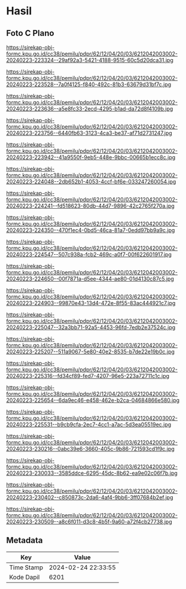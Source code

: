 # Hasil

## Foto C Plano

https://sirekap-obj-formc.kpu.go.id/cc38/pemilu/pdpr/62/12/04/20/03/6212042003002-20240223-223324--29af92a3-5421-4188-9515-60c5d20dca31.jpg

https://sirekap-obj-formc.kpu.go.id/cc38/pemilu/pdpr/62/12/04/20/03/6212042003002-20240223-223528--7a0f4125-f840-492c-81b3-63679d31bf7c.jpg

https://sirekap-obj-formc.kpu.go.id/cc38/pemilu/pdpr/62/12/04/20/03/6212042003002-20240223-223636--a5e8fc33-2ecd-4295-b1ad-da72d8f4109b.jpg

https://sirekap-obj-formc.kpu.go.id/cc38/pemilu/pdpr/62/12/04/20/03/6212042003002-20240223-223756--6440fb63-3123-4ca3-be37-af71d2731247.jpg

https://sirekap-obj-formc.kpu.go.id/cc38/pemilu/pdpr/62/12/04/20/03/6212042003002-20240223-223942--41a9550f-9eb5-448e-9bbc-00665b1ecc8c.jpg

https://sirekap-obj-formc.kpu.go.id/cc38/pemilu/pdpr/62/12/04/20/03/6212042003002-20240223-224048--2db652b1-4053-4ccf-bf6e-033247260054.jpg

https://sirekap-obj-formc.kpu.go.id/cc38/pemilu/pdpr/62/12/04/20/03/6212042003002-20240223-224241--fd518623-80db-44d7-9896-42c2765f270a.jpg

https://sirekap-obj-formc.kpu.go.id/cc38/pemilu/pdpr/62/12/04/20/03/6212042003002-20240223-224350--470f1ec4-0bd5-46ca-81a7-0edd97bb9a9c.jpg

https://sirekap-obj-formc.kpu.go.id/cc38/pemilu/pdpr/62/12/04/20/03/6212042003002-20240223-224547--507c938a-fcb2-469c-a0f7-00f622601917.jpg

https://sirekap-obj-formc.kpu.go.id/cc38/pemilu/pdpr/62/12/04/20/03/6212042003002-20240223-224650--00f7871a-d5ee-4344-ae80-01d4130c87c5.jpg

https://sirekap-obj-formc.kpu.go.id/cc38/pemilu/pdpr/62/12/04/20/03/6212042003002-20240223-224903--99870e43-13d4-472e-8f55-83ac444921c7.jpg

https://sirekap-obj-formc.kpu.go.id/cc38/pemilu/pdpr/62/12/04/20/03/6212042003002-20240223-225047--32a3bb71-92a5-4453-96fd-7edb2e37524c.jpg

https://sirekap-obj-formc.kpu.go.id/cc38/pemilu/pdpr/62/12/04/20/03/6212042003002-20240223-225207--511a9067-5e80-40e2-8535-b7de22e19b0c.jpg

https://sirekap-obj-formc.kpu.go.id/cc38/pemilu/pdpr/62/12/04/20/03/6212042003002-20240223-225316--fd34cf89-fed7-4207-96e5-223a72711c1c.jpg

https://sirekap-obj-formc.kpu.go.id/cc38/pemilu/pdpr/62/12/04/20/03/6212042003002-20240223-225654--6da9ec46-e458-462e-b2ca-04684866e580.jpg

https://sirekap-obj-formc.kpu.go.id/cc38/pemilu/pdpr/62/12/04/20/03/6212042003002-20240223-225531--b9cb9cfa-2ec7-4cc1-a7ac-5d3ea05519ec.jpg

https://sirekap-obj-formc.kpu.go.id/cc38/pemilu/pdpr/62/12/04/20/03/6212042003002-20240223-230216--0abc39e6-3660-405c-9b86-721593cd1f9c.jpg

https://sirekap-obj-formc.kpu.go.id/cc38/pemilu/pdpr/62/12/04/20/03/6212042003002-20240223-230033--3585ddce-6295-45dc-8b62-ea9e02c06f7b.jpg

https://sirekap-obj-formc.kpu.go.id/cc38/pemilu/pdpr/62/12/04/20/03/6212042003002-20240223-230402--c850873c-2da6-4af4-9bb6-3ff07684b2ef.jpg

https://sirekap-obj-formc.kpu.go.id/cc38/pemilu/pdpr/62/12/04/20/03/6212042003002-20240223-230509--a8c6f011-d3c8-4b5f-9a60-a72f4cb27738.jpg


## Metadata

| Key        | Value               |
| ---------- | ------------------- |
| Time Stamp | 2024-02-24 22:33:55 |
| Kode Dapil | 6201                |



